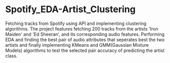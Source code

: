 # Spotify_EDA-Artist_Clustering
Fetching tracks from Spotify using API and implementing clustering algorithms.
The project features fetching 200 tracks from the artists 'Iron Maiden' and 'Ed Sheeran', and its corresponding audio features. Performing EDA and finding the best pair of audio attributes that seperates best the two artists and finally implementing KMeans and GMM(Gaussian Mixture Models) algorithms to test the selected pair accuracy of predicting the artist class.
